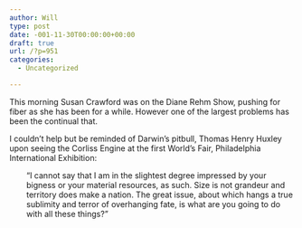 ```yaml
---
author: Will
type: post
date: -001-11-30T00:00:00+00:00
draft: true
url: /?p=951
categories:
  - Uncategorized

---
```

This morning Susan Crawford was on the Diane Rehm Show, pushing for fiber as she has been for a while. However one of the largest problems has been the continual that.

I couldn&#8217;t help but be reminded of Darwin’s pitbull, Thomas Henry Huxley upon seeing the Corliss Engine at the first World&#8217;s Fair, Philadelphia International Exhibition:

<p style="padding-left: 30px;">
  “I cannot say that I am in the slightest degree impressed by your bigness or your material resources, as such. Size is not grandeur and territory does make a nation. The great issue, about which hangs a true sublimity and terror of overhanging fate, is what are you going to do with all these things?”
</p>